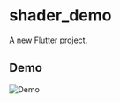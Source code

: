 # shader_demo

A new Flutter project.

## Demo

![Demo](https://github.com/ponnamkarthik/flutter_shaders_image/blob/main/screenshots/demo.gif)